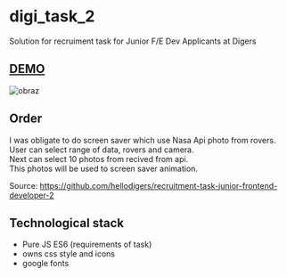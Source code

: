 # digi_task_2
 
 Solution for recruiment task for Junior F/E Dev Applicants at Digers
 
## [DEMO](https://git.io/J3gAk)
 
![obraz](https://user-images.githubusercontent.com/45860671/116774370-7ca78a80-aa5c-11eb-95b8-d027f302f769.png)


## Order
 I was obligate to do screen saver which use Nasa Api photo from rovers.<br>
 User can select range of data, rovers and camera.<br>
 Next can select 10 photos from recived from api. <br>
 This photos will be used to screen saver animation.<br>
 
 Source: https://github.com/hellodigers/recruitment-task-junior-frontend-developer-2
 
 ## Technological stack
 * Pure JS ES6 (requirements of task)
 * owns css style and icons
 * google fonts
